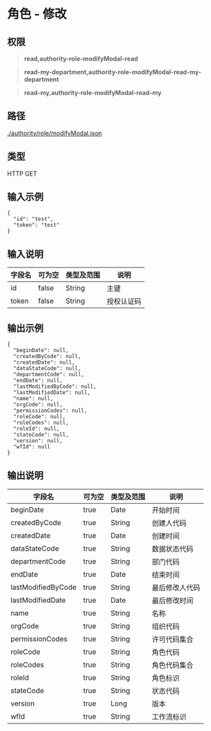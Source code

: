 # 角色 - 修改

## 权限

> **read,authority-role-modifyModal-read**

> **read-my-department,authority-role-modifyModal-read-my-department**

> **read-my,authority-role-modifyModal-read-my**

## 路径

[./authority/role/modifyModal.json](../../../../authority/role/modifyModal.json)

## 类型

HTTP GET

## 输入示例

```
{
  "id": "test",
  "token": "test"
}
```

## 输入说明

字段名|可为空|类型及范围|说明
---|---|---|---
id|false|String|主键
token|false|String|授权认证码

## 输出示例
```
{
  "beginDate": null,
  "createdByCode": null,
  "createdDate": null,
  "dataStateCode": null,
  "departmentCode": null,
  "endDate": null,
  "lastModifiedByCode": null,
  "lastModifiedDate": null,
  "name": null,
  "orgCode": null,
  "permissionCodes": null,
  "roleCode": null,
  "roleCodes": null,
  "roleId": null,
  "stateCode": null,
  "version": null,
  "wfId": null
}
```

## 输出说明

字段名|可为空|类型及范围|说明
---|---|---|---
beginDate|true|Date|开始时间
createdByCode|true|String|创建人代码
createdDate|true|Date|创建时间
dataStateCode|true|String|数据状态代码
departmentCode|true|String|部门代码
endDate|true|Date|结束时间
lastModifiedByCode|true|String|最后修改人代码
lastModifiedDate|true|Date|最后修改时间
name|true|String|名称
orgCode|true|String|组织代码
permissionCodes|true|String|许可代码集合
roleCode|true|String|角色代码
roleCodes|true|String|角色代码集合
roleId|true|String|角色标识
stateCode|true|String|状态代码
version|true|Long|版本
wfId|true|String|工作流标识
